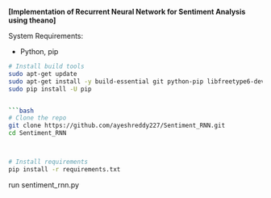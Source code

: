 **[Implementation of Recurrent Neural Network for Sentiment Analysis using theano]**


System Requirements:

- Python, pip



```bash
# Install build tools
sudo apt-get update
sudo apt-get install -y build-essential git python-pip libfreetype6-dev libxft-dev libncurses-dev libopenblas-dev  gfortran python-matplotlib libblas-dev liblapack-dev libatlas-base-dev python-dev python-pydot linux-headers-generic linux-image-extra-virtual
sudo pip install -U pip


```bash
# Clone the repo
git clone https://github.com/ayeshreddy227/Sentiment_RNN.git
cd Sentiment_RNN



# Install requirements
pip install -r requirements.txt
```

run sentiment_rnn.py